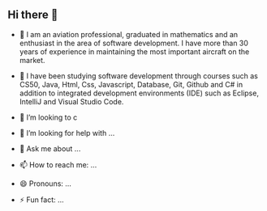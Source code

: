 ## Hi there 👋

- 🔭  I am an aviation professional, graduated in mathematics and an enthusiast in the area of ​​software development.
   I have more than 30 years of experience in maintaining the most important aircraft on the market.

- 🌱  I have been studying software development through courses such as CS50, Java, Html, Css, Javascript, Database, Git, Github and C# in addition to integrated development environments  (IDE) such as Eclipse, IntelliJ and Visual Studio Code.

- 👯 I’m looking to c

- 🤔 I’m looking for help with ...

- 💬 Ask me about ...

- 📫 How to reach me: ...

- 😄 Pronouns: ...

- ⚡ Fun fact: ...

<!--
**PauloMartinsJPM/PauloMartinsJPM** is a ✨ _special_ ✨ repository because its `README.md` (this file) appears on your GitHub profile.

Here are some ideas to get you started:

- 🔭  I am an aviation professional, graduated in mathematics and an enthusiast in the area of ​​software development.
       I have more than 30 years of experience in maintaining the most important aircraft on the market.
- 🌱  I have been studying software development through courses such as CS50, Java, Html, Css, Javascript, Database, Git, Github and C# in addition to integrated development environments 
       (IDE) such as Eclipse, IntelliJ and Visual Studio Code.
- 👯 I’m looking to c
- 🤔 I’m looking for help with ...
- 💬 Ask me about ...
- 📫 How to reach me: ...
- 😄 Pronouns: ...
- ⚡ Fun fact: ...
-->


